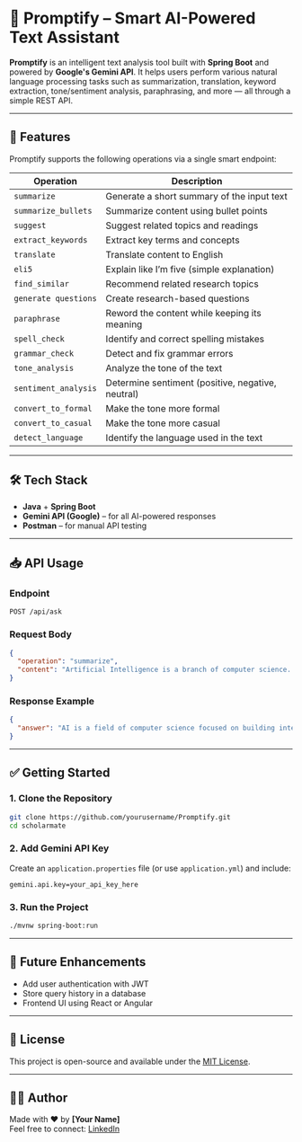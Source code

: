 # 📘 Promptify – Smart AI-Powered Text Assistant

**Promptify** is an intelligent text analysis tool built with **Spring Boot** and powered by **Google's Gemini API**. It helps users perform various natural language processing tasks such as summarization, translation, keyword extraction, tone/sentiment analysis, paraphrasing, and more — all through a simple REST API.

---

## 🚀 Features

Promptify supports the following operations via a single smart endpoint:

| Operation | Description |
|----------|-------------|
| `summarize` | Generate a short summary of the input text |
| `summarize_bullets` | Summarize content using bullet points |
| `suggest` | Suggest related topics and readings |
| `extract_keywords` | Extract key terms and concepts |
| `translate` | Translate content to English |
| `eli5` | Explain like I’m five (simple explanation) |
| `find_similar` | Recommend related research topics |
| `generate questions` | Create research-based questions |
| `paraphrase` | Reword the content while keeping its meaning |
| `spell_check` | Identify and correct spelling mistakes |
| `grammar_check` | Detect and fix grammar errors |
| `tone_analysis` | Analyze the tone of the text |
| `sentiment_analysis` | Determine sentiment (positive, negative, neutral) |
| `convert_to_formal` | Make the tone more formal |
| `convert_to_casual` | Make the tone more casual |
| `detect_language` | Identify the language used in the text |

---

## 🛠️ Tech Stack

- **Java** + **Spring Boot**
- **Gemini API (Google)** – for all AI-powered responses
- **Postman** – for manual API testing

---

## 📥 API Usage

### Endpoint

```
POST /api/ask
```

### Request Body

```json
{
  "operation": "summarize",
  "content": "Artificial Intelligence is a branch of computer science..."
}
```

### Response Example

```json
{
  "answer": "AI is a field of computer science focused on building intelligent systems..."
}
```

---

## ✅ Getting Started

### 1. Clone the Repository

```bash
git clone https://github.com/yourusername/Promptify.git
cd scholarmate
```

### 2. Add Gemini API Key

Create an `application.properties` file (or use `application.yml`) and include:

```
gemini.api.key=your_api_key_here
```

### 3. Run the Project

```bash
./mvnw spring-boot:run
```

---

## 📌 Future Enhancements

- Add user authentication with JWT
- Store query history in a database
- Frontend UI using React or Angular

---

## 📄 License

This project is open-source and available under the [MIT License](LICENSE).

---

## 🙋‍♂️ Author

Made with ❤️ by **[Your Name]**  
Feel free to connect: [LinkedIn](https://www.linkedin.com/in/govind-shewale-53b06a202/)

